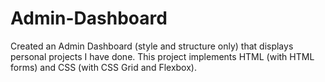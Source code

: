 # Admin-Dashboard
Created an Admin Dashboard (style and structure only) that displays personal projects I have done. This project implements HTML (with HTML forms) and CSS (with CSS Grid and Flexbox).
